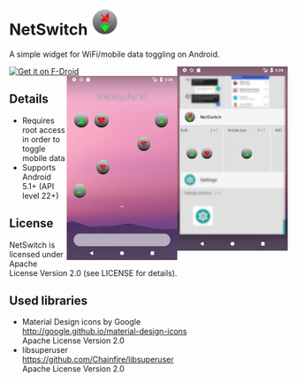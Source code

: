# NetSwitch ![](app/src/main/res/mipmap-mdpi/ic_launcher_round.png)
A simple widget for WiFi/mobile data toggling on Android.

<a href="https://f-droid.org/packages/cz.antecky.netswitch/" target="_blank">
<img src="https://f-droid.org/badge/get-it-on.png" alt="Get it on F-Droid" height="80"/></a>

<img align="right" width="200" src="app/src/main/play/en-US/listing/phoneScreenshots/2.png"/>
<img align="right" width="200" src="app/src/main/play/en-US/listing/phoneScreenshots/1.png"/>

## Details
* Requires root access in order to toggle mobile data 
* Supports Android 5.1+ (API level 22+)

## License
NetSwitch is licensed under Apache License Version 2.0 (see LICENSE for details).

## Used libraries
* Material Design icons by Google  
http://google.github.io/material-design-icons  
Apache License Version 2.0
* libsuperuser  
https://github.com/Chainfire/libsuperuser  
Apache License Version 2.0  
